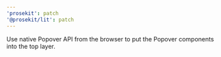 ```yaml
---
'prosekit': patch
'@prosekit/lit': patch
---
```


Use native Popover API from the browser to put the Popover components into the top layer.
